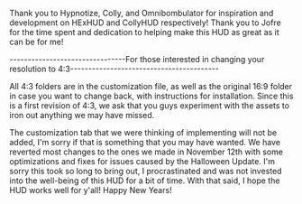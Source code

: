 Thank you to Hypnotize, Colly, and Omnibombulator for inspiration and development on HExHUD and CollyHUD respectively!
Thank you to Jofre for the time spent and dedication to helping make this HUD as great as it can be for me!


--------------------------------For those interested in changing your resolution to 4:3-----------------------------------------

All 4:3 folders are in the customization file, as well as the original 16:9 folder in case you want to change back, with instructions for installation. Since this is a first revision of 4:3, we ask that you guys experiment with the assets to iron out anything we may have missed. 

The customization tab that we were thinking of implementing will not be added, I'm sorry if that is something that you may have wanted. We have reverted most changes to the ones we made in November 12th with some optimizations and fixes for issues caused by the Halloween Update. I'm sorry this took so long to bring out, I procrastinated and was not invested into the well-being of this HUD for a bit of time.
With that said, I hope the HUD works well for y'all! Happy New Years!
